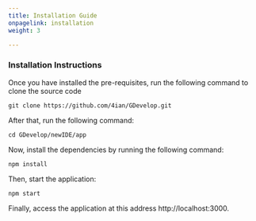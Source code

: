 ```yaml
---
title: Installation Guide
onpagelink: installation
weight: 3

---
```



### **Installation Instructions**

Once you have installed the pre-requisites, run the following command to clone the source code

    git clone https://github.com/4ian/GDevelop.git

After that, run the following command:

    cd GDevelop/newIDE/app

Now, install the dependencies by running the following command:

    npm install

Then, start the application:

    npm start 

Finally, access the application at this address http://localhost:3000.


